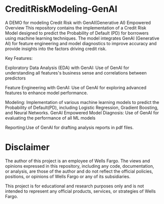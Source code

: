 # CreditRiskModeling-GenAI
A DEMO for modeling Credit Risk with GenAI(Generative AI) Empowered
Overview
This repository contains the implementation of a Credit Risk Model designed to predict the Probability of Default (PD) for borrowers using machine learning techniques. The model integrates GenAI (Generative AI) for feature engineering and model diagnostics to improve accuracy and provide insights into the factors driving credit risk.

Key Features:

Exploratory Data Analysis (EDA) with GenAI: Use of GenAI for understanding all features's business sense and correlations between predictors

Feature Engineering with GenAI: Use of GenAI for exploring advanced features to enhance model performance.

Modeling: Implementation of various machine learning models to predict the Probability of Default(PD), including Logistic Regression, Gradient Boosting, and Neural Networks.
GenAI Empowered Model Diagnosis: Use of GenAI for evaluating the performance of all ML models

Reporting:Use of GenAI for drafting analysis reports in pdf files.

# Disclaimer
The author of this project is an employee of Wells Fargo. The views and opinions expressed in this repository, including any code, documentation, or analysis, are those of the author and do not reflect the official policies, positions, or opinions of Wells Fargo or any of its subsidiaries.

This project is for educational and research purposes only and is not intended to represent any official products, services, or strategies of Wells Fargo.

